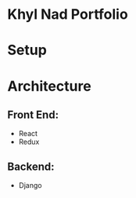 # Khyl Nad Portfolio

# Setup

# Architecture

## Front End:

- React
- Redux

## Backend:

- Django
